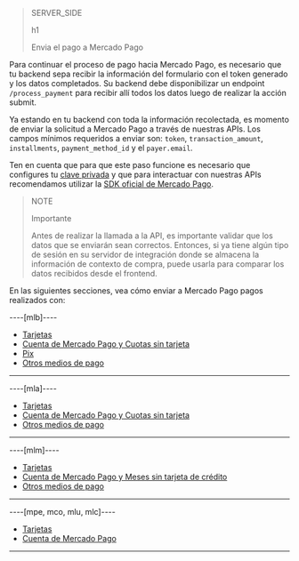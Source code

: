 > SERVER_SIDE
>
> h1
>
> Envia el pago a Mercado Pago

Para continuar el proceso de pago hacia Mercado Pago, es necesario que tu backend sepa recibir la información del formulario con el token generado y los datos completados. Su backend debe disponibilizar un endpoint `/process_payment` para recibir allí todos los datos luego de realizar la acción submit.

Ya estando en tu backend con toda la información recolectada, es momento de enviar la solicitud a Mercado Pago a través de nuestras APIs. Los campos mínimos requeridos a enviar son: `token`, `transaction_amount`, `installments`, `payment_method_id` y el `payer.email`.

Ten en cuenta que para que este paso funcione es necesario que configures tu [clave privada](/developers/es/guides/additional-content/credentials/credentials) y que para interactuar con nuestras APIs recomendamos utilizar la [SDK oficial de Mercado Pago](/developers/es/docs/sdks-library/landing).

> NOTE
>
> Importante
> 
> Antes de realizar la llamada a la API, es importante validar que los datos que se enviarán sean correctos. Entonces, si ya tiene algún tipo de sesión en su servidor de integración donde se almacena la información de contexto de compra, puede usarla para comparar los datos recibidos desde el frontend.

En las siguientes secciones, vea cómo enviar a Mercado Pago pagos realizados con:

----[mlb]----
* [Tarjetas](/developers/es/docs/checkout-bricks/payment-brick/payment-submission/cards)
* [Cuenta de Mercado Pago y Cuotas sin tarjeta](/developers/es/docs/checkout-bricks/payment-brick/payment-submission/wallet-credits)
* [Pix](/developers/es/docs/checkout-bricks/payment-brick/payment-submission/pix)
* [Otros medios de pago](/developers/es/docs/checkout-bricks/payment-brick/payment-submission/other-payment-methods/brasil)
------------

----[mla]----
* [Tarjetas](/developers/es/docs/checkout-bricks/payment-brick/payment-submission/cards)
* [Cuenta de Mercado Pago y Cuotas sin tarjeta](/developers/es/docs/checkout-bricks/payment-brick/payment-submission/wallet-credits)
* [Otros medios de pago](/developers/es/docs/checkout-bricks/payment-brick/payment-submission/other-payment-methods/argentina)
------------

----[mlm]----
* [Tarjetas](/developers/es/docs/checkout-bricks/payment-brick/payment-submission/cards)
* [Cuenta de Mercado Pago y Meses sin tarjeta de crédito](/developers/es/docs/checkout-bricks/payment-brick/payment-submission/wallet-credits)
* [Otros medios de pago](/developers/es/docs/checkout-bricks/payment-brick/payment-submission/other-payment-methods/mexico)
------------

----[mpe, mco, mlu, mlc]----
* [Tarjetas](/developers/es/docs/checkout-bricks/payment-brick/payment-submission/cards)
* [Cuenta de Mercado Pago](/developers/es/docs/checkout-bricks/payment-brick/payment-submission/wallet)
------------